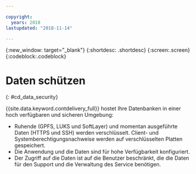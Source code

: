```yaml
---

copyright:
  years: 2018
lastupdated: "2018-11-14"

---
```


{:new_window: target="_blank"}
{:shortdesc: .shortdesc}
{:screen:.screen}
{:codeblock:.codeblock}


# Daten schützen    
{: #cd_data_security}  

{{site.data.keyword.contdelivery_full}} hostet Ihre Datenbanken in einer hoch verfügbaren und sicheren Umgebung:
   * Ruhende (GPFS, LUKS und SoftLayer) und momentan ausgeführte Daten (HTTPS und SSH) werden verschlüsselt. Client- und Systemberechtigungsnachweise werden auf verschlüsselten Platten gespeichert.
   * Die Anwendung und die Daten sind für hohe Verfügbarkeit konfiguriert.
   * Der Zugriff auf die Daten ist auf die Benutzer beschränkt, die die Daten für den Support und die Verwaltung des Service benötigen.
